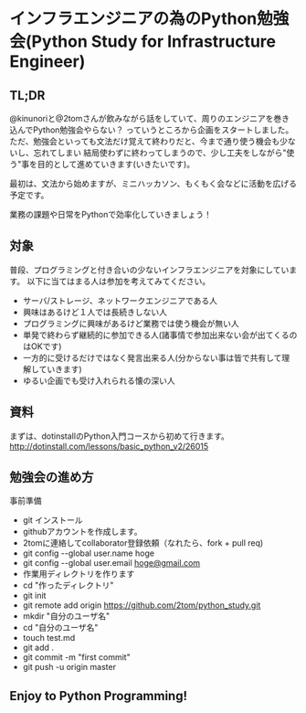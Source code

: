 # インフラエンジニアの為のPython勉強会(Python Study for Infrastructure Engineer)

## TL;DR

@kinunoriと@2tomさんが飲みながら話をしていて、周りのエンジニアを巻き込んでPython勉強会やらない？
っていうところから企画をスタートしました。
ただ、勉強会といっても文法だけ覚えて終わりだと、今まで通り使う機会も少ないし、忘れてしまい
結局使わずに終わってしまうので、少し工夫をしながら"使う"事を目的として進めていきます(いきたいです)。

最初は、文法から始めますが、ミニハッカソン、もくもく会などに活動を広げる予定です。

業務の課題や日常をPythonで効率化していきましょう！

## 対象
普段、プログラミングと付き合いの少ないインフラエンジニアを対象にしています。
以下に当てはまる人は参加を考えてみてください。

- サーバ/ストレージ、ネットワークエンジニアである人
- 興味はあるけど１人では長続きしない人
- プログラミングに興味があるけど業務では使う機会が無い人
- 単発で終わらず継続的に参加できる人(諸事情で参加出来ない会が出てくるのはOKです)
- 一方的に受けるだけではなく発言出来る人(分からない事は皆で共有して理解していきます)
- ゆるい企画でも受け入れられる懐の深い人

## 資料

まずは、dotinstallのPython入門コースから初めて行きます。
http://dotinstall.com/lessons/basic_python_v2/26015

## 勉強会の進め方

事前準備
- git インストール
- githubアカウントを作成します。
- 2tomに連絡してcollaborator登録依頼（なれたら、fork + pull req)
- git config --global user.name hoge
- git config --global user.email hoge@gmail.com
- 作業用ディレクトリを作ります
- cd "作ったディレクトリ"
- git init
- git remote add origin https://github.com/2tom/python_study.git
- mkdir "自分のユーザ名"
- cd "自分のユーザ名"
- touch test.md
- git add .
- git commit -m "first commit"
- git push -u origin master

## Enjoy to Python Programming!
